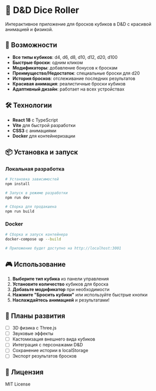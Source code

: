# 🎲 D&D Dice Roller

Интерактивное приложение для бросков кубиков в D&D с красивой анимацией и физикой.

## 🚀 Возможности

- **Все типы кубиков**: d4, d6, d8, d10, d12, d20, d100
- **Быстрые броски**: одним кликом
- **Модификаторы**: добавление бонусов к броскам
- **Преимущество/Недостаток**: специальные броски для d20
- **История бросков**: отслеживание последних результатов
- **Красивая анимация**: реалистичные броски кубиков
- **Адаптивный дизайн**: работает на всех устройствах

## 🛠️ Технологии

- **React 18** с TypeScript
- **Vite** для быстрой разработки
- **CSS3** с анимациями
- **Docker** для контейнеризации

## 📦 Установка и запуск

### Локальная разработка

```bash
# Установка зависимостей
npm install

# Запуск в режиме разработки
npm run dev

# Сборка для продакшена
npm run build
```

### Docker

```bash
# Сборка и запуск контейнера
docker-compose up --build

# Приложение будет доступно на http://localhost:3001
```

## 🎮 Использование

1. **Выберите тип кубика** из панели управления
2. **Установите количество** кубиков для броска
3. **Добавьте модификатор** при необходимости
4. **Нажмите "Бросить кубики"** или используйте быстрые кнопки
5. **Наслаждайтесь анимацией** и результатами!

## 🔮 Планы развития

- [ ] 3D физика с Three.js
- [ ] Звуковые эффекты
- [ ] Кастомизация внешнего вида кубиков
- [ ] Интеграция с персонажами D&D
- [ ] Сохранение истории в localStorage
- [ ] Экспорт результатов бросков

## 📝 Лицензия

MIT License





